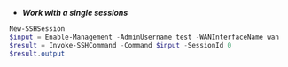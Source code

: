 * *__Work with a single sessions__*
```Powershell
New-SSHSession
$input = Enable-Management -AdminUsername test -WANInterfaceName wan
$result = Invoke-SSHCommand -Command $input -SessionId 0
$result.output
```